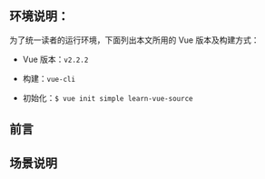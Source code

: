 ## 环境说明：

为了统一读者的运行环境，下面列出本文所用的 Vue 版本及构建方式：

* Vue 版本：`v2.2.2`

* 构建：`vue-cli`

* 初始化：`$ vue init simple learn-vue-source`

## 前言

## 场景说明
